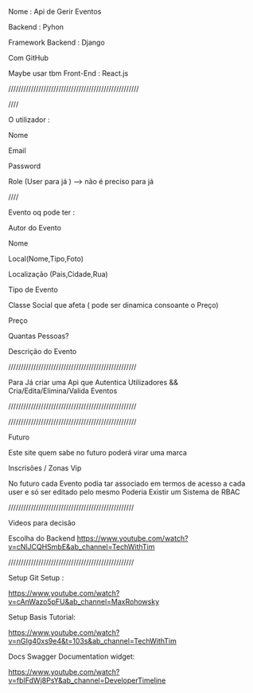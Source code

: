 Nome : Api de Gerir Eventos

Backend : Pyhon

Framework Backend : Django

Com GitHub

Maybe usar tbm
Front-End : React.js

////////////////////////////////////////////////////

////

O utilizador :

Nome 

Email 

Password

Role (User para já ) --> não é preciso para já


////

Evento oq pode ter :

Autor do Evento

Nome

Local(Nome,Tipo,Foto)

Localização (Pais,Cidade,Rua)

Tipo de Evento

Classe Social que afeta ( pode ser dinamica consoante o Preço)

Preço 

Quantas Pessoas?

Descrição do Evento

///////////////////////////////////////////////////

Para Já criar uma Api que Autentica Utilizadores && Cria/Edita/Elimina/Valida Eventos

///////////////////////////////////////////////////

///////////////////////////////////////////////////

Futuro 

Este site quem sabe no futuro poderá virar uma marca

Inscrisões / Zonas Vip 

No futuro cada Evento podia tar associado em termos de acesso a cada user e só ser editado pelo mesmo
Poderia Existir um Sistema de RBAC

//////////////////////////////////////////////////

Videos para decisão 

Escolha do Backend
https://www.youtube.com/watch?v=cNlJCQHSmbE&ab_channel=TechWithTim


//////////////////////////////////////////////////

Setup 
Git Setup :

https://www.youtube.com/watch?v=cAnWazo5pFU&ab_channel=MaxRohowsky

Setup Basis Tutorial:

https://www.youtube.com/watch?v=nGIg40xs9e4&t=103s&ab_channel=TechWithTim

Docs Swagger Documentation widget:

https://www.youtube.com/watch?v=fbIFdWj8PsY&ab_channel=DeveloperTimeline



